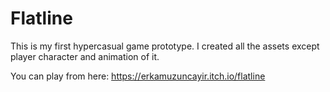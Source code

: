 # Flatline

This is my first hypercasual game prototype.
I created all the assets except player character and animation of it.

You can play from here: https://erkamuzuncayir.itch.io/flatline

